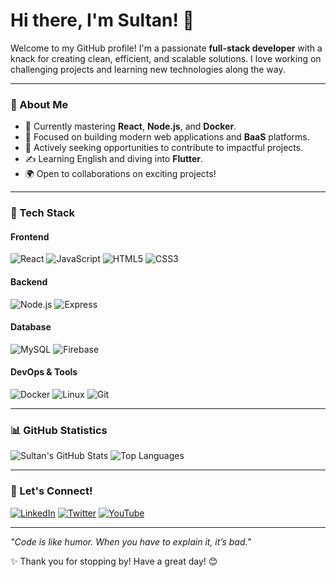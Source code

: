 


# Hi there, I'm Sultan! 👋

Welcome to my GitHub profile! I'm a passionate **full-stack developer** with a knack for creating clean, efficient, and scalable solutions. I love working on challenging projects and learning new technologies along the way.

---

### 🚀 About Me

- 🌱 Currently mastering **React**, **Node.js**, and **Docker**.
- 🎯 Focused on building modern web applications and **BaaS** platforms.
- 💼 Actively seeking opportunities to contribute to impactful projects.
- ✍️ Learning English and diving into **Flutter**.
- 🌍 Open to collaborations on exciting projects!

---

### 🔧 Tech Stack

#### Frontend
![React](https://img.shields.io/badge/React-61DAFB?style=flat-square&logo=react&logoColor=white)
![JavaScript](https://img.shields.io/badge/JavaScript-F7DF1E?style=flat-square&logo=javascript&logoColor=black)
![HTML5](https://img.shields.io/badge/HTML5-E34F26?style=flat-square&logo=html5&logoColor=white)
![CSS3](https://img.shields.io/badge/CSS3-1572B6?style=flat-square&logo=css3&logoColor=white)

#### Backend
![Node.js](https://img.shields.io/badge/Node.js-339933?style=flat-square&logo=nodedotjs&logoColor=white)
![Express](https://img.shields.io/badge/Express-000000?style=flat-square&logo=express&logoColor=white)

#### Database
![MySQL](https://img.shields.io/badge/MySQL-4479A1?style=flat-square&logo=mysql&logoColor=white)
![Firebase](https://img.shields.io/badge/Firebase-FFCA28?style=flat-square&logo=firebase&logoColor=black)

#### DevOps & Tools
![Docker](https://img.shields.io/badge/Docker-2496ED?style=flat-square&logo=docker&logoColor=white)
![Linux](https://img.shields.io/badge/Linux-FCC624?style=flat-square&logo=linux&logoColor=black)
![Git](https://img.shields.io/badge/Git-F05032?style=flat-square&logo=git&logoColor=white)

---

### 📊 GitHub Statistics

![Sultan's GitHub Stats](https://github-readme-stats.vercel.app/api?username=Sultanomar0013&show_icons=true&theme=radical&hide_border=true)
![Top Languages](https://github-readme-stats.vercel.app/api/top-langs/?username=Sultanomar0013&layout=compact&theme=radical&hide_border=true)

---

### 🌟 Let's Connect!

[![LinkedIn](https://img.shields.io/badge/LinkedIn-0077B5?style=flat-square&logo=linkedin&logoColor=white)](https://linkedin.com/in/your-profile)
[![Twitter](https://img.shields.io/badge/Twitter-1DA1F2?style=flat-square&logo=twitter&logoColor=white)](https://twitter.com/your-profile)
[![YouTube](https://img.shields.io/badge/YouTube-FF0000?style=flat-square&logo=youtube&logoColor=white)](https://www.youtube.com/@OmarSultan-k8s)

---

_"Code is like humor. When you have to explain it, it’s bad."_

✨ Thank you for stopping by! Have a great day! 😊

